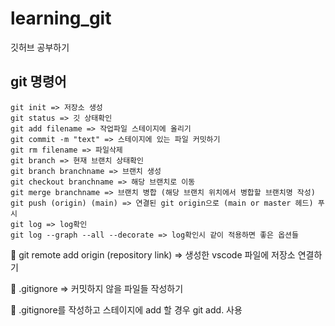 # learning_git
깃허브 공부하기

## git 명령어

```
git init => 저장소 생성
git status => 깃 상태확인
git add filename => 작업파일 스테이지에 올리기
git commit -m "text" => 스테이지에 있는 파일 커밋하기
git rm filename => 파일삭제
git branch => 현재 브랜치 상태확인
git branch branchname => 브랜치 생성
git checkout branchname => 해당 브랜치로 이동
git merge branchname => 브랜치 병합 (해당 브랜치 위치에서 병합할 브랜치명 작성)
git push (origin) (main) => 연결된 git origin으로 (main or master 헤드) 푸시
git log => log확인
git log --graph --all --decorate => log확인시 같이 적용하면 좋은 옵션들

```

📌 git remote add origin (repository link) => 생성한 vscode 파일에 저장소 연결하기

📌 .gitignore => 커밋하지 않을 파일들 작성하기

📌 .gitignore를 작성하고 스테이지에 add 할 경우 git add. 사용
